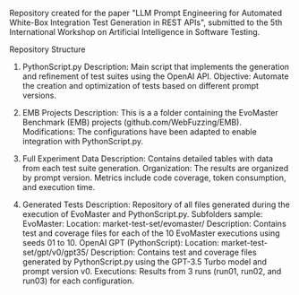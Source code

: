Repository created for the paper "LLM Prompt Engineering for Automated White-Box Integration Test Generation in REST APIs", submitted to the 5th International Workshop on Artificial Intelligence in Software Testing.

Repository Structure
1. PythonScript.py
  Description: Main script that implements the generation and refinement of test suites using the OpenAI API.
  Objective: Automate the creation and optimization of tests based on different prompt versions.

2. EMB Projects
  Description: This is a a folder containing the EvoMaster Benchmark (EMB) projects (github.com/WebFuzzing/EMB).
  Modifications:
    The configurations have been adapted to enable integration with PythonScript.py.
  
3. Full Experiment Data
  Description: Contains detailed tables with data from each test suite generation.
  Organization:
    The results are organized by prompt version.
    Metrics include code coverage, token consumption, and execution time.

4. Generated Tests
  Description: Repository of all files generated during the execution of EvoMaster and PythonScript.py.
  Subfolders sample:
    EvoMaster:
      Location: market-test-set/evomaster/
      Description: Contains test and coverage files for each of the 10 EvoMaster executions using seeds 01 to 10.
    OpenAI GPT (PythonScript):
      Location: market-test-set/gpt/v0/gpt35/
      Description: Contains test and coverage files generated by PythonScript.py using the GPT-3.5 Turbo model and prompt version v0.
      Executions: Results from 3 runs (run01, run02, and run03) for each configuration.

